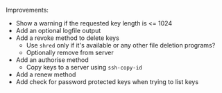 
Improvements:

- Show a warning if the requested key length is <= 1024
- Add an optional logfile output
- Add a revoke method to delete keys
	- Use `shred` only if it's available or any other file deletion programs?
	- Optionally remove from server
- Add an authorise method
	- Copy keys to a server using `ssh-copy-id`
- Add a renew method
- Add check for password protected keys when trying to list keys

